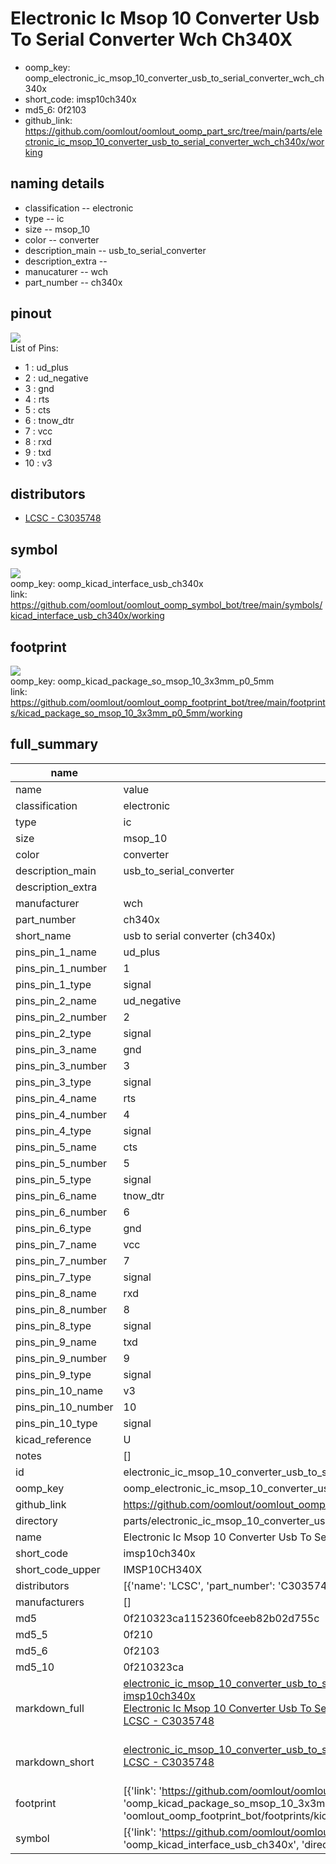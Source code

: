 # Electronic Ic Msop 10 Converter Usb To Serial Converter Wch Ch340X

  
* oomp_key: oomp_electronic_ic_msop_10_converter_usb_to_serial_converter_wch_ch340x 
* short_code: imsp10ch340x
* md5_6: 0f2103  
* github_link: https://github.com/oomlout/oomlout_oomp_part_src/tree/main/parts/electronic_ic_msop_10_converter_usb_to_serial_converter_wch_ch340x/working  
## naming details
* classification -- electronic
* type -- ic
* size -- msop_10
* color -- converter
* description_main -- usb_to_serial_converter
* description_extra -- 
* manucaturer -- wch
* part_number -- ch340x
## pinout
![](working_pinout_600.png)  
List of Pins:

* 1 : ud_plus
* 2 : ud_negative
* 3 : gnd
* 4 : rts
* 5 : cts
* 6 : tnow_dtr
* 7 : vcc
* 8 : rxd
* 9 : txd
* 10 : v3
## distributors
* [LCSC - C3035748](https://lcsc.com/product-detail/C3035748.html)  


## symbol

![](symbol/0/working/working_600.png)  
oomp_key: oomp_kicad_interface_usb_ch340x  
link: https://github.com/oomlout/oomlout_oomp_symbol_bot/tree/main/symbols/kicad_interface_usb_ch340x/working  

## footprint

![](footprint/0/working/working_600.png)  
oomp_key: oomp_kicad_package_so_msop_10_3x3mm_p0_5mm  
link: https://github.com/oomlout/oomlout_oomp_footprint_bot/tree/main/footprints/kicad_package_so_msop_10_3x3mm_p0_5mm/working  

## full_summary
| name | value | 
| --- | --- | 
| name | value | 
| classification | electronic | 
| type | ic | 
| size | msop_10 | 
| color | converter | 
| description_main | usb_to_serial_converter | 
| description_extra |  | 
| manufacturer | wch | 
| part_number | ch340x | 
| short_name | usb to serial converter (ch340x) | 
| pins_pin_1_name | ud_plus | 
| pins_pin_1_number | 1 | 
| pins_pin_1_type | signal | 
| pins_pin_2_name | ud_negative | 
| pins_pin_2_number | 2 | 
| pins_pin_2_type | signal | 
| pins_pin_3_name | gnd | 
| pins_pin_3_number | 3 | 
| pins_pin_3_type | signal | 
| pins_pin_4_name | rts | 
| pins_pin_4_number | 4 | 
| pins_pin_4_type | signal | 
| pins_pin_5_name | cts | 
| pins_pin_5_number | 5 | 
| pins_pin_5_type | signal | 
| pins_pin_6_name | tnow_dtr | 
| pins_pin_6_number | 6 | 
| pins_pin_6_type | gnd | 
| pins_pin_7_name | vcc | 
| pins_pin_7_number | 7 | 
| pins_pin_7_type | signal | 
| pins_pin_8_name | rxd | 
| pins_pin_8_number | 8 | 
| pins_pin_8_type | signal | 
| pins_pin_9_name | txd | 
| pins_pin_9_number | 9 | 
| pins_pin_9_type | signal | 
| pins_pin_10_name | v3 | 
| pins_pin_10_number | 10 | 
| pins_pin_10_type | signal | 
| kicad_reference | U | 
| notes | [] | 
| id | electronic_ic_msop_10_converter_usb_to_serial_converter_wch_ch340x | 
| oomp_key | oomp_electronic_ic_msop_10_converter_usb_to_serial_converter_wch_ch340x | 
| github_link | https://github.com/oomlout/oomlout_oomp_part_src/tree/main/parts/electronic_ic_msop_10_converter_usb_to_serial_converter_wch_ch340x/working | 
| directory | parts/electronic_ic_msop_10_converter_usb_to_serial_converter_wch_ch340x | 
| name | Electronic Ic Msop 10 Converter Usb To Serial Converter Wch Ch340X | 
| short_code | imsp10ch340x | 
| short_code_upper | IMSP10CH340X | 
| distributors | [{'name': 'LCSC', 'part_number': 'C3035748', 'link': 'https://lcsc.com/product-detail/C3035748.html', 'id': 'distributor_lcsc'}] | 
| manufacturers | [] | 
| md5 | 0f210323ca1152360fceeb82b02d755c | 
| md5_5 | 0f210 | 
| md5_6 | 0f2103 | 
| md5_10 | 0f210323ca | 
| markdown_full | [electronic_ic_msop_10_converter_usb_to_serial_converter_wch_ch340x](https://github.com/oomlout/oomlout_oomp_part_src/tree/main/parts/electronic_ic_msop_10_converter_usb_to_serial_converter_wch_ch340x/working)<br>[imsp10ch340x](https://github.com/oomlout/oomlout_oomp_part_src/tree/main/parts/electronic_ic_msop_10_converter_usb_to_serial_converter_wch_ch340x/working)<br>[Electronic Ic Msop 10 Converter Usb To Serial Converter Wch Ch340X](https://github.com/oomlout/oomlout_oomp_part_src/tree/main/parts/electronic_ic_msop_10_converter_usb_to_serial_converter_wch_ch340x/working)<br>[LCSC - C3035748<br>](https://lcsc.com/product-detail/C3035748.html)<br> | 
| markdown_short | [electronic_ic_msop_10_converter_usb_to_serial_converter_wch_ch340x](https://github.com/oomlout/oomlout_oomp_part_src/tree/main/parts/electronic_ic_msop_10_converter_usb_to_serial_converter_wch_ch340x/working)<br>[LCSC - C3035748<br>](https://lcsc.com/product-detail/C3035748.html)<br> | 
| footprint | [{'link': 'https://github.com/oomlout/oomlout_oomp_footprint_bot/tree/main/foootprntss/kicad_package_so_msop_10_3x3mm_p0_5mm', 'oomp_key': 'oomp_kicad_package_so_msop_10_3x3mm_p0_5mm', 'directory': 'oomlout_oomp_footprint_bot/footprints/kicad_package_so_msop_10_3x3mm_p0_5mm//working/working.kicad_mod'}] | 
| symbol | [{'link': 'https://github.com/oomlout/oomlout_oomp_symbol_bot/tree/main/symbols/kicad_interface_usb_ch340x', 'oomp_key': 'oomp_kicad_interface_usb_ch340x', 'directory': 'oomlout_oomp_symbol_bot/symbols/kicad_interface_usb_ch340x//working/working.kicad_sym'}] | 
